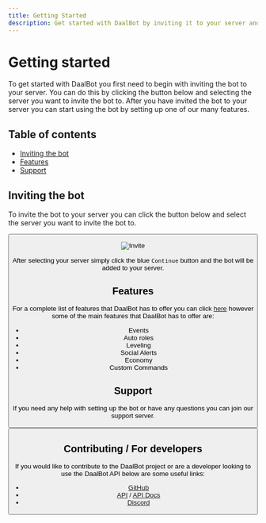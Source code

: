 ```yaml
---
title: Getting Started
description: Get started with DaalBot by inviting it to your server and setting up features
---
```


<script>
	import Button from '$lib/components/Button.svelte';
</script>

# Getting started

To get started with DaalBot you first need to begin with inviting the bot to your server. You can do this by clicking the button below and selecting the server you want to invite the bot to. After you have invited the bot to your server you can start using the bot by setting up one of our many features.

## Table of contents
- [Inviting the bot](#inviting-the-bot)
- [Features](#features)
- [Support](#support)

## Inviting the bot
To invite the bot to your server you can click the button below and select the server you want to invite the bot to.

<Button href="https://go.daalbot.xyz/Invite" text="Invite to Server" variant="success" />

![Invite](https://media.piny.dev/daalbot/docs/Invite.png)

After selecting your server simply click the blue `Continue` button and the bot will be added to your server.

## Features
For a complete list of features that DaalBot has to offer you can click [here](/docs/general/feature-list) however some of the main features that DaalBot has to offer are:
- Events
- Auto roles
- Leveling
- Social Alerts
- Economy
- Custom Commands

## Support
If you need any help with setting up the bot or have any questions you can join our support server.

<Button href="https://go.daalbot.xyz/HQ" text="Join Support Server" variant="warning" />

## Contributing / For developers
If you would like to contribute to the DaalBot project or are a developer looking to use the DaalBot API below are some useful links:
- [GitHub](https://github.com/DaalBot)
- [API](https://github.com/DaalBot/API) / [API Docs](/docs/api)
- [Discord](https://go.daalbot.xyz/HQ)
